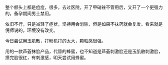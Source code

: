 整个额头上都是痘痘，很多，去过医院，开了甲硝锉不管用后，又开了一个更强力的，备孕期间男士禁用。

依旧不行，只是减轻了症状，坚持用会消除，但是如果不抹药就会复发。看来就是倪师说的，环境没有改变。

今日尝试用玉肌散，打粉机打的太大，颗粒感很强。

用的一款芦荟抹脸产品，代替的蜂蜜，也不知道是芦荟刺激脸还是玉肌散刺激脸，摸完脸很红，有刺激感，明天尝试用蜂蜜。

